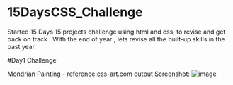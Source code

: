 # 15DaysCSS_Challenge

Started 15 Days 15 projects challenge using html and css, to revise and get back on track . 
With the end of year , lets revise all the built-up skills in the past year 

#Day1 Challenge

Mondrian Painting - reference:css-art.com
output Screenshot:
![image](https://github.com/aisha09agarwal/15DaysCSS_Challenge/assets/78947668/05c7a23d-c2df-42b6-ade0-cb0355ab2110)



